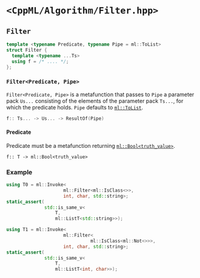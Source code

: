 # `<CppML/Algorithm/Filter.hpp>`

## `Filter`

```c++
template <typename Predicate, typename Pipe = ml::ToList>
struct Filter {
  template <typename ...Ts>
  using f = /* .... */;
};
```
### `Filter<Predicate, Pipe>`

`Filter<Predicate, Pipe>` is a metafunction that passes to `Pipe` a parameter pack `Us...` consisting of the elements of the parameter pack `Ts...`, for which the predicate holds. `Pipe` defaults to [`ml::ToList`](../Functional/ToList.md).

```c++
f:: Ts... -> Us... -> ResultOf(Pipe)
```

#### Predicate

Predicate must be a metafunction returning [`ml::Bool<truth_value>`](../Vocabulary/Value.md).
```
f:: T -> ml::Bool<truth_value>
```

### Example

```c++
using T0 = ml::Invoke<
                     ml::Filter<ml::IsClass<>>,
                     int, char, std::string>;
static_assert(
              std::is_same_v<
                  T,
                  ml::ListT<std::string>>);

using T1 = ml::Invoke<
                     ml::Filter<
                               ml::IsClass<ml::Not<>>>,
                     int, char, std::string>;
static_assert(
              std::is_same_v<
                  T,
                  ml::ListT<int, char>>);
```
